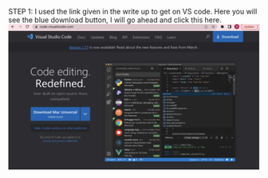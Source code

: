 STEP 1: I used the link given in the write up to get on VS code. Here you will see the blue download button, I will go ahead and click this here. ![Image](STEP1.png)
